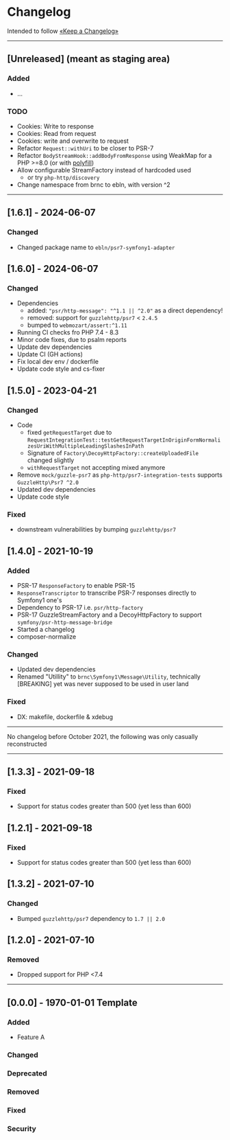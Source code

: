 Changelog
=========

Intended to follow [«Keep a Changelog»](https://keepachangelog.com/en/)

----

## [Unreleased] (meant as staging area)

### Added
- …

### TODO
- Cookies: Write to response
- Cookies: Read from request
- Cookies: write and overwrite to request
- Refactor `Request::withUri` to be closer to PSR-7
- Refactor `BodyStreamHook::addBodyFromResponse` using WeakMap for a PHP >=8.0 (or with [polyfill](https://github.com/BenMorel/weakmap-polyfill))
- Allow configurable StreamFactory instead of hardcoded used
  - or try `php-http/discovery`
- Change namespace from brnc to ebln, with version ^2

----

## [1.6.1]  - 2024-06-07

### Changed
- Changed package name to `ebln/psr7-symfony1-adapter`

## [1.6.0]  - 2024-06-07

### Changed
- Dependencies
  - added:  `"psr/http-message": "^1.1 || ^2.0"` as a direct dependency!
  - removed: support for `guzzlehttp/psr7` < `2.4.5`
  - bumped to `webmozart/assert:^1.11`
- Running CI checks fro PHP 7.4 - 8.3
- Minor code fixes, due to psalm reports
- Update dev dependencies
- Update CI (GH actions)
- Fix local dev env / dockerfile
- Update code style and cs-fixer

## [1.5.0]  - 2023-04-21

### Changed
- Code
  - fixed `getRequestTarget` due to `RequestIntegrationTest::testGetRequestTargetInOriginFormNormalizesUriWithMultipleLeadingSlashesInPath`
  - Signature of `Factory\DecoyHttpFactory::createUploadedFile` changed slightly
  - `withRequestTarget` not accepting mixed anymore
- Remove `mock/guzzle-psr7` as `php-http/psr7-integration-tests` supports `GuzzleHttp\Psr7 ^2.0`
- Updated dev dependencies
- Update code style

### Fixed

- downstream vulnerabilities by bumping `guzzlehttp/psr7`

## [1.4.0]  - 2021-10-19

### Added

- PSR-17 `ResponseFactory` to enable PSR-15
- `ResponseTranscriptor` to transcribe PSR-7 responses directly to Symfony1 one's
- Dependency to PSR-17 i.e. `psr/http-factory`
- PSR-17 GuzzleStreamFactory and a DecoyHttpFactory to support `symfony/psr-http-message-bridge`
- Started a changelog
- composer-normalize

### Changed

- Updated dev dependencies
- Renamed "Utillity" to `brnc\Symfony1\Message\Utility`, technically [BREAKING] yet was never supposed to be used in user land

### Fixed

- DX: makefile, dockerfile & xdebug

----
No changelog before October 2021, the following was only casually reconstructed

----

## [1.3.3] - 2021-09-18

### Fixed

- Support for status codes greater than 500 (yet less than 600)

## [1.2.1] - 2021-09-18

### Fixed

- Support for status codes greater than 500 (yet less than 600)

## [1.3.2] - 2021-07-10

### Changed

- Bumped `guzzlehttp/psr7` dependency to `1.7 || 2.0`

## [1.2.0] - 2021-07-10

### Removed

- Dropped support for PHP <7.4

----

## [0.0.0] - 1970-01-01 Template

### Added

- Feature A

### Changed

### Deprecated

### Removed

### Fixed

### Security
